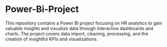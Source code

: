 # Power-Bi-Project
This repository contains a Power BI project focusing on HR analytics to gain valuable insights and visualize data through interactive dashboards and charts. The project covers data import, cleaning, processing, and the creation of insightful KPIs and visualizations.
